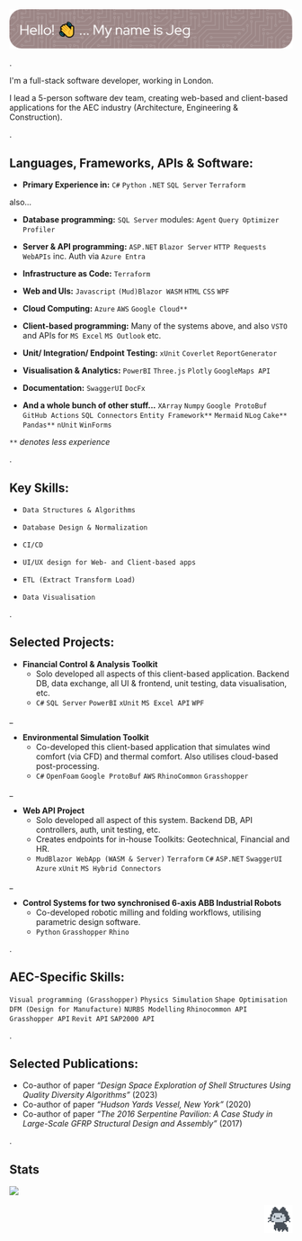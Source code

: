 <picture>
<img src="github-header-2.png"/>
</picture>

.

I'm a full-stack software developer, working in London.

I lead a 5-person software dev team, creating web-based and client-based applications for the AEC industry (Architecture, Engineering & Construction). 

.

## Languages, Frameworks, APIs & Software:

- **Primary Experience in:** `C#` `Python` `.NET` `SQL Server` `Terraform`

also...

- **Database programming:** `SQL Server` modules: `Agent` `Query Optimizer` `Profiler`

- **Server & API programming:** `ASP.NET` `Blazor Server` `HTTP Requests` `WebAPIs` inc. Auth via `Azure Entra`

- **Infrastructure as Code:** `Terraform`

- **Web and UIs:** `Javascript` `(Mud)Blazor WASM` `HTML` `CSS` `WPF` 

- **Cloud Computing:** `Azure` `AWS` `Google Cloud**`

- **Client-based programming:** Many of the systems above, and also `VSTO` and APIs for `MS Excel` `MS Outlook` etc.

- **Unit/ Integration/ Endpoint Testing:** `xUnit` `Coverlet` `ReportGenerator` 

- **Visualisation & Analytics:** `PowerBI` `Three.js` `Plotly` `GoogleMaps API`

- **Documentation:** `SwaggerUI` `DocFx` 

- **And a whole bunch of other stuff...** `XArray` `Numpy` `Google ProtoBuf` `GitHub Actions` `SQL Connectors` `Entity Framework**` `Mermaid` `NLog` `Cake**` `Pandas**` `nUnit` `WinForms`

`**` _denotes less experience_

.

## Key Skills:

- `Data Structures & Algorithms`

- `Database Design & Normalization`

- `CI/CD`

- `UI/UX design for Web- and Client-based apps`

- `ETL (Extract Transform Load)`

- `Data Visualisation`

.

## Selected Projects:

- **Financial Control & Analysis Toolkit**
    - Solo developed all aspects of this client-based application. Backend DB, data exchange, all UI & frontend, unit testing, data visualisation, etc.
    - `C#` `SQL Server` `PowerBI` `xUnit` `MS Excel API` `WPF`  

_
  
- **Environmental Simulation Toolkit**
    - Co-developed this client-based application that simulates wind comfort (via CFD) and thermal comfort. Also utilises cloud-based post-processing.
    - `C#` `OpenFoam` `Google ProtoBuf` `AWS` `RhinoCommon` `Grasshopper`

_

- **Web API Project**
    - Solo developed all aspect of this system. Backend DB, API controllers, auth, unit testing, etc.
    - Creates endpoints for in-house Toolkits: Geotechnical, Financial and HR.
    - `MudBlazor WebApp (WASM & Server)` `Terraform` `C#` `ASP.NET` `SwaggerUI` `Azure` `xUnit` `MS Hybrid Connectors`

_

- **Control Systems for two synchronised 6-axis ABB Industrial Robots**
    - Co-developed robotic milling and folding workflows, utilising parametric design software.
    - `Python` `Grasshopper` `Rhino`

.

## AEC-Specific Skills: 

`Visual programming (Grasshopper)` `Physics Simulation` `Shape Optimisation` `DFM (Design for Manufacture)` `NURBS Modelling` `Rhinocommon API` `Grasshopper API` `Revit API` `SAP2000 API`

.

## Selected Publications:

- Co-author of paper _“Design Space Exploration of Shell Structures Using Quality Diversity Algorithms”_ (2023)
- Co-author of paper _“Hudson Yards Vessel, New York”_ (2020)
- Co-author of paper _“The 2016 Serpentine Pavilion: A Case Study in Large-Scale GFRP Structural Design and Assembly”_ (2017)

.

## Stats
![](https://github-readme-streak-stats-eight.vercel.app/?user=jegdudley&theme=vue&background=EBEBEB00&dates=5C8BEB)

<picture>
<img src="mona-loading-dark.gif" width="50" height="50" align="right"/>
</picture>
